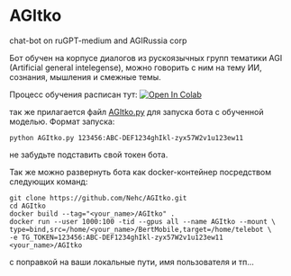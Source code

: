 # AGItko
chat-bot on ruGPT-medium and AGIRussia corp

Бот обучен на корпусе диалогов из рускоязычных групп тематики AGI (Artificial general intelegense), можно говорить с ним на тему ИИ, сознания, мышления и смежные темы.

Процесс обучения расписан тут: <a target="_blank" href="https://colab.research.google.com/github/Nehc/AGItko/blob/main/GPT-Chatbot.ipynb">
  <img src="https://colab.research.google.com/assets/colab-badge.svg" alt="Open In Colab"/>
</a>

так же прилагается файл [AGItko.py](https://github.com/Nehc/AGItko/blob/main/AGItko.py) для запуска бота с обученной моделью. Формат запуска:
    
    python AGItko.py 123456:ABC-DEF1234ghIkl-zyx57W2v1u123ew11
    
не забудьте подставить свой токен бота.

Так же можно развернуть бота как docker-контейнер посредством следующих команд:
    
    git clone https://github.com/Nehc/AGItko.git
    cd AGItko
    docker build --tag="<your_name>/AGItko" .
    docker run --user 1000:100 -tid --gpus all --name AGItko --mount \
    type=bind,src=/home/<your_name>/BertMobile,target=/home/telebot \
    -e TG_TOKEN=123456:ABC-DEF1234ghIkl-zyx57W2v1u123ew11 <your_name>/AGItko

с поправкой на ваши локальные пути, имя пользователя и тп...

